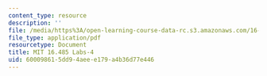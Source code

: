 ```yaml
---
content_type: resource
description: ''
file: /media/https%3A/open-learning-course-data-rc.s3.amazonaws.com/16-485-visual-navigation-for-autonomous-vehicles-vnav-fall-2020/600098615dd94aeee179a4b36d77e446_MIT16_485F20_Lab4Slides.pdf
file_type: application/pdf
resourcetype: Document
title: MIT 16.485 Labs-4
uid: 60009861-5dd9-4aee-e179-a4b36d77e446
---
```

